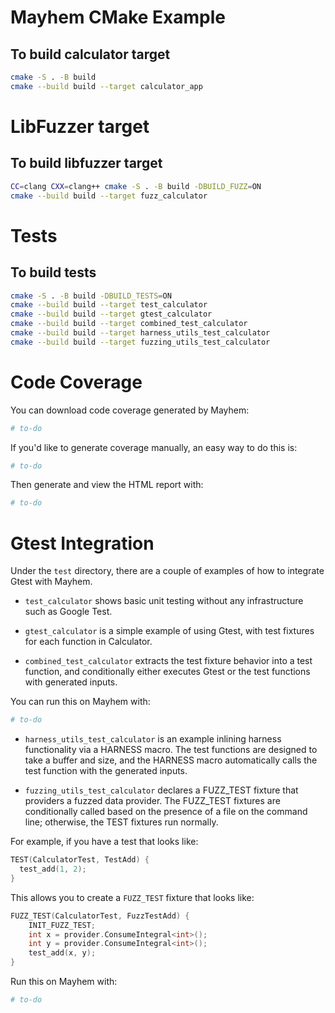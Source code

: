 # Mayhem CMake Example

## To build calculator target

```bash
cmake -S . -B build
cmake --build build --target calculator_app
```

<!-- ## To package calculator target

```bash
# to-do
```

## To run calculator target

```bash
# to-do
``` -->

# LibFuzzer target

## To build libfuzzer target

```bash
CC=clang CXX=clang++ cmake -S . -B build -DBUILD_FUZZ=ON
cmake --build build --target fuzz_calculator
```

# Tests

## To build tests

```bash
cmake -S . -B build -DBUILD_TESTS=ON
cmake --build build --target test_calculator
cmake --build build --target gtest_calculator
cmake --build build --target combined_test_calculator
cmake --build build --target harness_utils_test_calculator
cmake --build build --target fuzzing_utils_test_calculator
```

<!-- ### To run libfuzzer target locally

```bash
# to-do
```

## To build docker image with libfuzzer target

```bash
# to-do
```

## To push docker image with libfuzzer target

```bash
# to-do
```

## To run Mayhem against docker image for libfuzzer target

```bash
# to-do
``` -->

# Code Coverage

You can download code coverage generated by Mayhem:

```bash
# to-do
```

If you'd like to generate coverage manually, an easy way to do this is:

```bash
# to-do
```

Then generate and view the HTML report with:

```bash
# to-do
```

# Gtest Integration

Under the `test` directory, there are a couple of examples of how to integrate Gtest with Mayhem. 

- `test_calculator` shows basic unit testing without any infrastructure such as Google Test.

- `gtest_calculator` is a simple example of using Gtest, with test fixtures for each function in Calculator.

- `combined_test_calculator` extracts the test fixture behavior into a test function, and conditionally either executes Gtest or the test functions with generated inputs. 

You can run this on Mayhem with:

```bash
# to-do
```

- `harness_utils_test_calculator` is an example inlining harness functionality via a HARNESS macro. The test functions are designed to take a buffer and size, and the HARNESS macro automatically calls the test function with the generated inputs. 

- `fuzzing_utils_test_calculator` declares a FUZZ_TEST fixture that providers a fuzzed data provider. The FUZZ_TEST fixtures are conditionally called based on the presence of a file on the command line; otherwise, the TEST fixtures run normally.

For example, if you have a test that looks like:

```cpp
TEST(CalculatorTest, TestAdd) {
  test_add(1, 2);
}
```

This allows you to create a `FUZZ_TEST` fixture that looks like:

```cpp
FUZZ_TEST(CalculatorTest, FuzzTestAdd) {
    INIT_FUZZ_TEST;
    int x = provider.ConsumeIntegral<int>();
    int y = provider.ConsumeIntegral<int>();
    test_add(x, y);
}
```


Run this on Mayhem with:

```bash
# to-do
```
